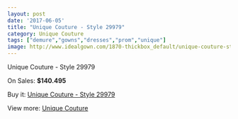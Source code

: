 ```yaml
---
layout: post
date: '2017-06-05'
title: "Unique Couture - Style 29979"
category: Unique Couture
tags: ["demure","gowns","dresses","prom","unique"]
image: http://www.idealgown.com/1870-thickbox_default/unique-couture-style-29979.jpg
---
```

Unique Couture - Style 29979

On Sales: **$140.495**
<a href="https://www.idealgown.com/en/unique-couture/888-unique-couture-style-29979.html"><amp-img layout="responsive" width="600" height="600" src="//www.idealgown.com/1870-thickbox_default/unique-couture-style-29979.jpg" alt="Unique Couture - Style 29979 0" /></a>
<a href="https://www.idealgown.com/en/unique-couture/888-unique-couture-style-29979.html"><amp-img layout="responsive" width="600" height="600" src="//www.idealgown.com/1871-thickbox_default/unique-couture-style-29979.jpg" alt="Unique Couture - Style 29979 1" /></a>

Buy it: [Unique Couture - Style 29979](https://www.idealgown.com/en/unique-couture/888-unique-couture-style-29979.html "Unique Couture - Style 29979")

View more: [Unique Couture](https://www.idealgown.com/en/11-unique-couture "Unique Couture")